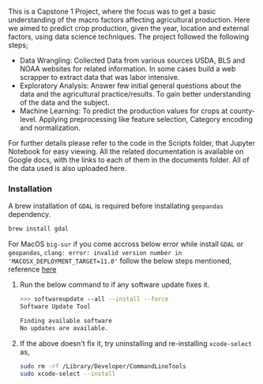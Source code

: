 This is a Capstone 1 Project, where the focus was to get a basic understanding of the macro factors affecting agricultural production.
Here we aimed to predict crop production, given the year, location and external factors, using data science techniques. The project followed the following steps;
- Data Wrangling: Collected Data from various sources USDA, BLS and NOAA websites for related information. In some cases build a web scrapper to extract data that was labor intensive.
- Exploratory Analysis: Answer few initial general questions about the data and the agricultural practice/results. To gain better understanding of the data and the subject.
- Machine Learning: To predict the production values for crops at county-level. Applying preprocessing like feature selection, Category encoding and normalization.

For further details please refer to the code in the Scripts folder, that Jupyter Notebook for easy viewing. All the related documentation is available on Google docs, with the links to each of them in the documents folder. All of the data used is also uploaded here.

### Installation
A brew installation of `GDAL` is required before installating `geopandas` dependency.
```bash
brew install gdal
``` 
For MacOS `big-sur` if you come accross below error while install `GDAL` or `geopandas`,
`clang: error: invalid version number in 'MACOSX_DEPLOYMENT_TARGET=11.0'`
follow the below steps mentioned, reference [here](https://stackoverflow.com/questions/63972113/big-sur-clang-invalid-version-error-due-to-macosx-deployment-target)
1. Run the below command to if any software update fixes it.
    ```bash
    >>> softwareupdate --all --install --force
    Software Update Tool

    Finding available software
    No updates are available.
    ```
2. If the above doesn't fix it, try uninstalling and re-installing `xcode-select` as,
    ```bash
    sudo rm -rf /Library/Developer/CommandLineTools
    sudo xcode-select --install
    ```